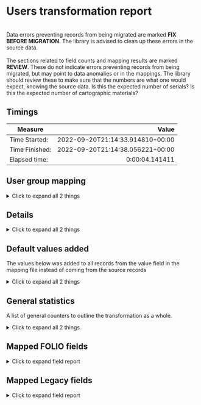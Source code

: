 # Users transformation report   
<br/>Data errors preventing records from being migrated are marked **FIX BEFORE MIGRATION**. The library is advised to clean up these errors in the source data.<br/><br/> The sections related to field counts and mapping results are marked **REVIEW**. These do not indicate errors preventing records from being migrated, but may point to data anomalies or in the mappings. The library should review these to make sure that the numbers are what one would expect, knowing the source data. Is this the expected number of serials? Is this the expected number of cartographic materials?
## Timings   
   
Measure | Value   
--- | ---:   
Time Started: | 2022-09-20T21:14:33.914810+00:00   
Time Finished: | 2022-09-20T21:14:38.056221+00:00   
Elapsed time: | 0:00:04.141411   
   
## User group mapping    
    
<details><summary>Click to expand all 2 things</summary>     
   
Measure | Count   
--- | ---:   
STAF -> staff | 1   
</details>   
   
## Details    
    
<details><summary>Click to expand all 2 things</summary>     
   
Measure | Count   
--- | ---:   
['HOMEADDRESS2', 'HOMEADDRESS3'] concatenated into one string | 1   
</details>   
   
## Default values added    
The values below was added to all records from the value field in the mapping file instead of coming from the source records    
<details><summary>Click to expand all 2 things</summary>     
   
Measure | Count   
--- | ---:   
True added to personal.addresses.primaryAddress | 1   
</details>   
   
## General statistics    
A list of general counters to outline the transformation as a whole.    
<details><summary>Click to expand all 2 things</summary>     
   
Measure | Count   
--- | ---:   
Successful user transformations | 1   
</details>   

## Mapped FOLIO fields
<details><summary>Click to expand field report</summary>     

FOLIO Field | Mapped | Unmapped  
--- | --- | ---:  
active | 1 (100%) | 0  
barcode | 1 (100%) | 0  
externalSystemId | 1 (100%) | 0  
id | 1 (100%) | 0  
patronGroup | 1 (100%) | 0  
personal.addresses | 1 (100%) | 0  
personal.dateOfBirth | 1 (100%) | 0  
personal.email | 1 (100%) | 0  
personal.firstName | 1 (100%) | 0  
personal.lastName | 1 (100%) | 0  
personal.middleName | 1 (100%) | 0  
personal.mobilePhone | 1 (100%) | 0  
personal.phone | 1 (100%) | 0  
personal.preferredContactTypeId | 1 (100%) | 0  
requestPreference.delivery | 1 (100%) | 0  
requestPreference.holdShelf | 1 (100%) | 0  
requestPreference.metadata.createdByUserId | 1 (100%) | 0  
requestPreference.metadata.createdDate | 1 (100%) | 0  
requestPreference.metadata.updatedByUserId | 1 (100%) | 0  
requestPreference.metadata.updatedDate | 1 (100%) | 0  
requestPreference.userId | 1 (100%) | 0  
username | 1 (100%) | 0  
</details>   

## Mapped Legacy fields
<details><summary>Click to expand field report</summary>     

Legacy Field | Present | Mapped | Unmapped  
--- | --- | --- | ---:  
BARCODE | 1 (100.0%) | 1 (100%) | 0  
EMAIL | 1 (100.0%) | 1 (100%) | 0  
FACSTAFFDATE | 1 (100.0%) | 1 (100%) | 0  
FIRSTNAME | 1 (100.0%) | 1 (100%) | 0  
HOMEADDRESS1 | 1 (100.0%) | 1 (100%) | 0  
HOMEADDRESS2 | 1 (100.0%) | 1 (100%) | 0  
HOMEADDRESS3 | 1 (100.0%) | 1 (100%) | 0  
HOMECITY | 1 (100.0%) | 1 (100%) | 0  
HOMESTATE | 1 (100.0%) | 1 (100%) | 0  
HOMEZIP | 1 (100.0%) | 1 (100%) | 0  
LASTNAME | 1 (100.0%) | 1 (100%) | 0  
MIDDLE | 1 (100.0%) | 1 (100%) | 0  
MOBILEPHONE | 1 (100.0%) | 1 (100%) | 0  
NOTE_CONTENT | 1 (100.0%) | 1 (100%) | 0  
NOTE_TITLE | 1 (100.0%) | 1 (100%) | 0  
PATRONID | 1 (100.0%) | 1 (100%) | 0  
PHONE | 1 (100.0%) | 1 (100%) | 0  
TYPE | 1 (100.0%) | 1 (100%) | 0  
USERNAME | 1 (100.0%) | 1 (100%) | 0  
some_other_note | 1 (100.0%) | 1 (100%) | 0  
some_other_note_title | 1 (100.0%) | 1 (100%) | 0  
third_note_content | 1 (100.0%) | 0 (0%) | 1  
third_note_title | 1 (100.0%) | 1 (100%) | 0  
</details>   

